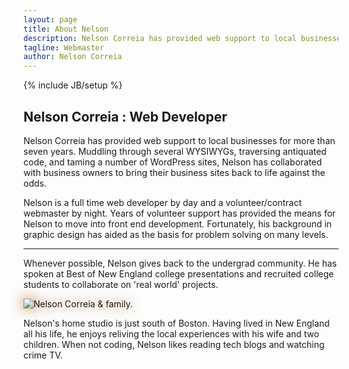```yaml
---
layout: page
title: About Nelson
description: Nelson Correia has provided web support to local businesses for more than seven years.
tagline: Webmaster
author: Nelson Correia
---
```

{% include JB/setup %}

<section role="main" class="flex-container" itemscope itemtype="http://schema.org/Person">
	<h1 class="flex-item">
		<span itemprop="name">Nelson Correia</span> : <span itemprep="rolename">Web Developer</span>
	</h1>
	<p class="flex-item" itemprop="disambiguatingDescription">
		Nelson Correia has provided web support to local businesses for more than seven years. Muddling through several WYSIWYGs, traversing antiquated code, and taming a number of WordPress sites, Nelson has collaborated with business owners to bring their business sites back to life against the odds. 
	</p>
	<p class="flex-item" itemprop="disambiguatingDescription">
		Nelson is a full time web developer by day and a volunteer/contract webmaster by night.	Years of volunteer support has provided the means for Nelson to move into front end development. Fortunately, his background in graphic design has aided as the basis for problem solving on many levels.
	</p>
	<hr>
	<p class="flex-item" itemprop="disambiguatingDescription">
		Whenever possible, Nelson gives back to the undergrad community. He has spoken at Best of New England college presentations and recruited college students to collaborate on 'real world' projects.
	</p>
	<picture style="
    transform: rotate(84deg) scale(0.65);
    filter: drop-shadow(0px 0px 10px #BF5E09);
    /* shape-outside: border-box; */
    /* float: right; */
">
	    <source type="image/webp" srcset="images/20190417_185121.webp" itemprop="image" aria-labelledby="img_fallback">
	    <img alt="Nelson Correia &amp; family." class="img-responsive" src="images/20190417_185111.jpg" id="img_fallback" itemprop="image">
    </picture>
	<p class="flex-item" itemprop="disambiguatingDescription">
		Nelson's home studio is just south of Boston. Having lived in New England all his life, he enjoys reliving the local experiences with his wife and two children. When not coding, Nelson likes reading tech blogs and watching crime TV.
	</p>
</section>